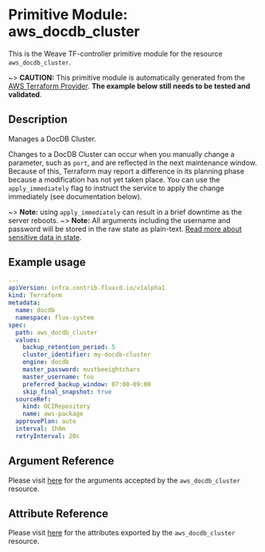 
# Primitive Module: aws_docdb_cluster

This is the Weave TF-controller primitive module for the resource `aws_docdb_cluster`.

~> **CAUTION:** This primitive module is automatically generated from the [AWS Terraform Provider](https://registry.terraform.io/providers/hashicorp/aws/latest/docs/resources/docdb_cluster). **The example below still needs to be tested and validated**.

## Description

Manages a DocDB Cluster.

Changes to a DocDB Cluster can occur when you manually change a
parameter, such as `port`, and are reflected in the next maintenance
window. Because of this, Terraform may report a difference in its planning
phase because a modification has not yet taken place. You can use the
`apply_immediately` flag to instruct the service to apply the change immediately
(see documentation below).

~> **Note:** using `apply_immediately` can result in a brief downtime as the server reboots.
~> **Note:** All arguments including the username and password will be stored in the raw state as plain-text.
[Read more about sensitive data in state](https://www.terraform.io/docs/state/sensitive-data.html).

## Example usage

```yaml
---
apiVersion: infra.contrib.fluxcd.io/v1alpha1
kind: Terraform
metadata:
  name: docdb
  namespace: flux-system
spec:
  path: aws_docdb_cluster
  values:
    backup_retention_period: 5
    cluster_identifier: my-docdb-cluster
    engine: docdb
    master_password: mustbeeightchars
    master_username: foo
    preferred_backup_window: 07:00-09:00
    skip_final_snapshot: true
  sourceRef:
    kind: OCIRepository
    name: aws-package
  approvePlan: auto
  interval: 1h0m
  retryInterval: 20s
```

## Argument Reference

Please visit [here](https://registry.terraform.io/providers/hashicorp/aws/latest/docs/resources/docdb_cluster#argument-reference) for the arguments accepted by the `aws_docdb_cluster` resource.

## Attribute Reference

Please visit [here](https://registry.terraform.io/providers/hashicorp/aws/latest/docs/resources/docdb_cluster#attributes-reference) for the attributes exported by the `aws_docdb_cluster` resource.

